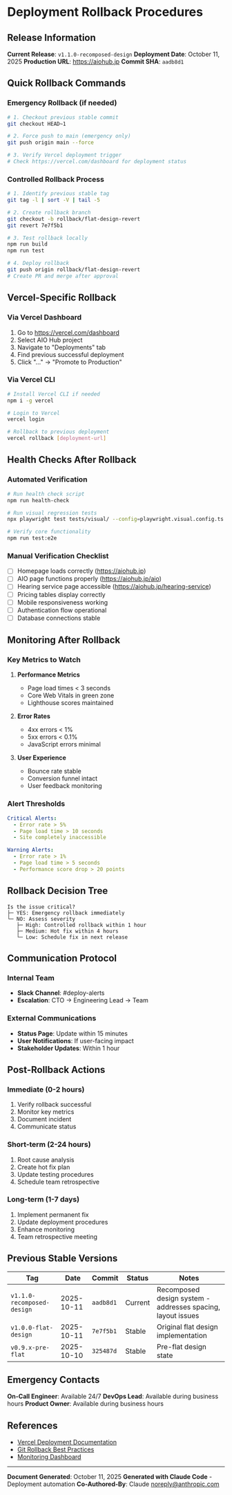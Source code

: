 # Deployment Rollback Procedures

## Release Information

**Current Release**: `v1.1.0-recomposed-design`
**Deployment Date**: October 11, 2025
**Production URL**: https://aiohub.jp
**Commit SHA**: `aadb8d1`

## Quick Rollback Commands

### Emergency Rollback (if needed)

```bash
# 1. Checkout previous stable commit
git checkout HEAD~1

# 2. Force push to main (emergency only)
git push origin main --force

# 3. Verify Vercel deployment trigger
# Check https://vercel.com/dashboard for deployment status
```

### Controlled Rollback Process

```bash
# 1. Identify previous stable tag
git tag -l | sort -V | tail -5

# 2. Create rollback branch
git checkout -b rollback/flat-design-revert
git revert 7e7f5b1

# 3. Test rollback locally
npm run build
npm run test

# 4. Deploy rollback
git push origin rollback/flat-design-revert
# Create PR and merge after approval
```

## Vercel-Specific Rollback

### Via Vercel Dashboard
1. Go to https://vercel.com/dashboard
2. Select AIO Hub project
3. Navigate to "Deployments" tab
4. Find previous successful deployment
5. Click "..." → "Promote to Production"

### Via Vercel CLI
```bash
# Install Vercel CLI if needed
npm i -g vercel

# Login to Vercel
vercel login

# Rollback to previous deployment
vercel rollback [deployment-url]
```

## Health Checks After Rollback

### Automated Verification

```bash
# Run health check script
npm run health-check

# Run visual regression tests
npx playwright test tests/visual/ --config=playwright.visual.config.ts

# Verify core functionality
npm run test:e2e
```

### Manual Verification Checklist

- [ ] Homepage loads correctly (https://aiohub.jp)
- [ ] AIO page functions properly (https://aiohub.jp/aio)
- [ ] Hearing service page accessible (https://aiohub.jp/hearing-service)
- [ ] Pricing tables display correctly
- [ ] Mobile responsiveness working
- [ ] Authentication flow operational
- [ ] Database connections stable

## Monitoring After Rollback

### Key Metrics to Watch

1. **Performance Metrics**
   - Page load times < 3 seconds
   - Core Web Vitals in green zone
   - Lighthouse scores maintained

2. **Error Rates**
   - 4xx errors < 1%
   - 5xx errors < 0.1%
   - JavaScript errors minimal

3. **User Experience**
   - Bounce rate stable
   - Conversion funnel intact
   - User feedback monitoring

### Alert Thresholds

```yaml
Critical Alerts:
  - Error rate > 5%
  - Page load time > 10 seconds
  - Site completely inaccessible

Warning Alerts:
  - Error rate > 1%
  - Page load time > 5 seconds
  - Performance score drop > 20 points
```

## Rollback Decision Tree

```
Is the issue critical?
├─ YES: Emergency rollback immediately
└─ NO: Assess severity
   ├─ High: Controlled rollback within 1 hour
   ├─ Medium: Hot fix within 4 hours
   └─ Low: Schedule fix in next release
```

## Communication Protocol

### Internal Team
- **Slack Channel**: #deploy-alerts
- **Escalation**: CTO → Engineering Lead → Team

### External Communications
- **Status Page**: Update within 15 minutes
- **User Notifications**: If user-facing impact
- **Stakeholder Updates**: Within 1 hour

## Post-Rollback Actions

### Immediate (0-2 hours)
1. Verify rollback successful
2. Monitor key metrics
3. Document incident
4. Communicate status

### Short-term (2-24 hours)
1. Root cause analysis
2. Create hot fix plan
3. Update testing procedures
4. Schedule team retrospective

### Long-term (1-7 days)
1. Implement permanent fix
2. Update deployment procedures
3. Enhance monitoring
4. Team retrospective meeting

## Previous Stable Versions

| Tag | Date | Commit | Status | Notes |
|-----|------|--------|--------|-------|
| `v1.1.0-recomposed-design` | 2025-10-11 | `aadb8d1` | Current | Recomposed design system - addresses spacing, layout issues |
| `v1.0.0-flat-design` | 2025-10-11 | `7e7f5b1` | Stable | Original flat design implementation |
| `v0.9.x-pre-flat` | 2025-10-10 | `325487d` | Stable | Pre-flat design state |

## Emergency Contacts

**On-Call Engineer**: Available 24/7
**DevOps Lead**: Available during business hours
**Product Owner**: Available during business hours

## References

- [Vercel Deployment Documentation](https://vercel.com/docs/deployments)
- [Git Rollback Best Practices](https://git-scm.com/docs/git-revert)
- [Monitoring Dashboard](https://vercel.com/dashboard)

---

**Document Generated**: October 11, 2025
**Generated with Claude Code** - Deployment automation
**Co-Authored-By**: Claude <noreply@anthropic.com>